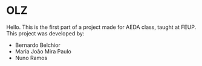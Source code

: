 # OLZ
Hello. This is the first part of a project made for AEDA class, taught at FEUP.
This project was developed by:
- Bernardo Belchior
- Maria João Mira Paulo
- Nuno Ramos
